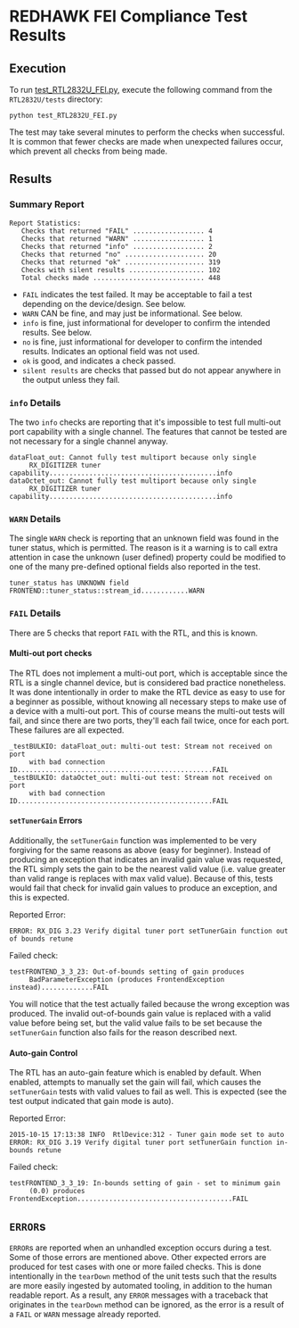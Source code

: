 # REDHAWK FEI Compliance Test Results

## Execution

To run [test\_RTL2832U\_FEI.py](test_RTL2832U_FEI.py), execute the following command from the `RTL2832U/tests` directory:

```
python test_RTL2832U_FEI.py
```

The test may take several minutes to perform the checks when successful. It is common that fewer checks are made when unexpected failures occur, which prevent all checks from being made.

## Results

### Summary Report

```
Report Statistics:
   Checks that returned "FAIL" .................. 4
   Checks that returned "WARN" .................. 1
   Checks that returned "info" .................. 2
   Checks that returned "no" .................... 20
   Checks that returned "ok" .................... 319
   Checks with silent results ................... 102
   Total checks made ............................ 448
```

* `FAIL` indicates the test failed. It may be acceptable to fail a test depending on the device/design. See below.
* `WARN` CAN be fine, and may just be informational. See below.
* `info` is fine, just informational for developer to confirm the intended results. See below.
* `no` is fine, just informational for developer to confirm the intended results. Indicates an optional field was not used.
* `ok` is good, and indicates a check passed.
* `silent results` are checks that passed but do not appear anywhere in the output unless they fail.

### `info` Details

The two `info` checks are reporting that it's impossible to test full multi-out port capability with a single channel. The features that cannot be tested are not necessary for a single channel anyway.

```
dataFloat_out: Cannot fully test multiport because only single
     RX_DIGITIZER tuner capability..........................................info
dataOctet_out: Cannot fully test multiport because only single
     RX_DIGITIZER tuner capability..........................................info
```

### `WARN` Details

The single `WARN` check is reporting that an unknown field was found in the tuner status, which is permitted. The reason is it a warning is to call extra attention in case the unknown (user defined) property could be modified to one of the many pre-defined optional fields also reported in the test.
```
tuner_status has UNKNOWN field FRONTEND::tuner_status::stream_id............WARN
```

### `FAIL` Details

There are 5 checks that report `FAIL` with the RTL, and this is known.

#### Multi-out port checks

The RTL does not implement a multi-out port, which is acceptable since the RTL is a single channel device, but is considered bad practice nonetheless. It was done intentionally in order to make the RTL device as easy to use for a beginner as possible, without knowing all necessary steps to make use of a device with a multi-out port. This of course means the multi-out tests will fail, and since there are two ports, they'll each fail twice, once for each port. These failures are all expected.

```
_testBULKIO: dataFloat_out: multi-out test: Stream not received on port
     with bad connection ID.................................................FAIL
_testBULKIO: dataOctet_out: multi-out test: Stream not received on port
     with bad connection ID.................................................FAIL
```

#### `setTunerGain` Errors

Additionally, the `setTunerGain` function was implemented to be very forgiving for the same reasons as above (easy for beginner). Instead of producing an exception that indicates an invalid gain value was requested, the RTL simply sets the gain to be the nearest valid value (i.e. value greater than valid range is replaces with max valid value). Because of this, tests would fail that check for invalid gain values to produce an exception, and this is expected.

Reported Error:
```
ERROR: RX_DIG 3.23 Verify digital tuner port setTunerGain function out of bounds retune
```
Failed check:
```
testFRONTEND_3_3_23: Out-of-bounds setting of gain produces
     BadParameterException (produces FrontendException instead).............FAIL
```

You will notice that the test actually failed because the wrong exception was produced. The invalid out-of-bounds gain value is replaced with a valid value before being set, but the valid value fails to be set because the `setTunerGain` function also fails for the reason described next.

#### Auto-gain Control

The RTL has an auto-gain feature which is enabled by default. When enabled, attempts to manually set the gain will fail, which causes the `setTunerGain` tests with valid values to fail as well. This is expected (see the test output indicated that gain mode is auto).

Reported Error:
```
2015-10-15 17:13:38 INFO  RtlDevice:312 - Tuner gain mode set to auto
ERROR: RX_DIG 3.19 Verify digital tuner port setTunerGain function in-bounds retune
```
Failed check:
```
testFRONTEND_3_3_19: In-bounds setting of gain - set to minimum gain
     (0.0) produces FrontendException.......................................FAIL
```

## `ERROR`s

`ERROR`s are reported when an unhandled exception occurs during a test. Some of those errors are mentioned above. Other expected errors are produced for test cases with one or more failed checks. This is done intentionally in the `tearDown` method of the unit tests such that the results are more easily ingested by automated tooling, in addition to the human readable report. As a result, any `ERROR` messages with a traceback that originates in the `tearDown` method can be ignored, as the error is a result of a `FAIL` or `WARN` message already reported.
